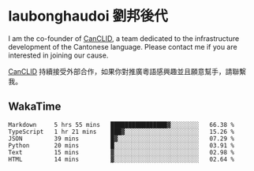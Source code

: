 # laubonghaudoi 劉邦後代

I am the co-founder of [CanCLID](https://github.com/CanCLID), a team dedicated to the infrastructure development of the Cantonese language. Please contact me if you are interested in joining our cause.

[CanCLID](https://github.com/CanCLID) 持續接受外部合作，如果你對推廣粵語感興趣並且願意幫手，請聯繫我。


## WakaTime

<!--START_SECTION:waka-->

```text
Markdown     5 hrs 55 mins   ████████████████▓░░░░░░░░   66.38 %
TypeScript   1 hr 21 mins    ███▓░░░░░░░░░░░░░░░░░░░░░   15.26 %
JSON         39 mins         █▓░░░░░░░░░░░░░░░░░░░░░░░   07.29 %
Python       20 mins         █░░░░░░░░░░░░░░░░░░░░░░░░   03.91 %
Text         15 mins         ▓░░░░░░░░░░░░░░░░░░░░░░░░   02.98 %
HTML         14 mins         ▓░░░░░░░░░░░░░░░░░░░░░░░░   02.64 %
```

<!--END_SECTION:waka-->
